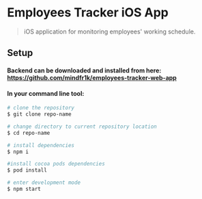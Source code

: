 # Employees Tracker iOS App

> iOS application for monitoring employees' working schedule.

## Setup
#### Backend can be downloaded and installed from here: https://github.com/mindfr1k/employees-tracker-web-app

#### In your command line tool:

``` bash
# clone the repository
$ git clone repo-name

# change directory to current repository location
$ cd repo-name

# install dependencies
$ npm i

#install cocoa pods dependencies
$ pod install

# enter development mode
$ npm start
```
